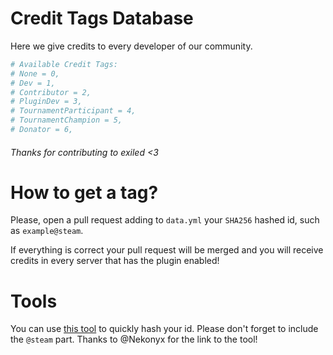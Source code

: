 # Credit Tags Database
Here we give credits to every developer of our community.
```yml
# Available Credit Tags:
# None = 0,
# Dev = 1,
# Contributor = 2,
# PluginDev = 3,
# TournamentParticipant = 4,
# TournamentChampion = 5,
# Donator = 6,
```
###### Thanks for contributing to exiled <3
# How to get a tag?
Please, open a pull request adding to `data.yml` your `SHA256` hashed id, such as `example@steam`.

If everything is correct your pull request will be merged and you will receive credits in every server that has the plugin enabled!

# Tools
You can use [this tool](https://gchq.github.io/CyberChef/#recipe=SHA2('256',64,160)To_Upper_case('All')) to quickly hash your id. Please don't forget to include the `@steam` part.
Thanks to @Nekonyx for the link to the tool!
